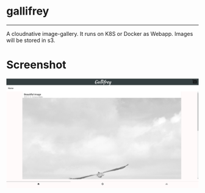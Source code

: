 # gallifrey
---
A cloudnative image-gallery. It runs on K8S or Docker as Webapp. Images will be stored in s3.

# Screenshot
![webapp example screenshot](/assets/frontend.png)

